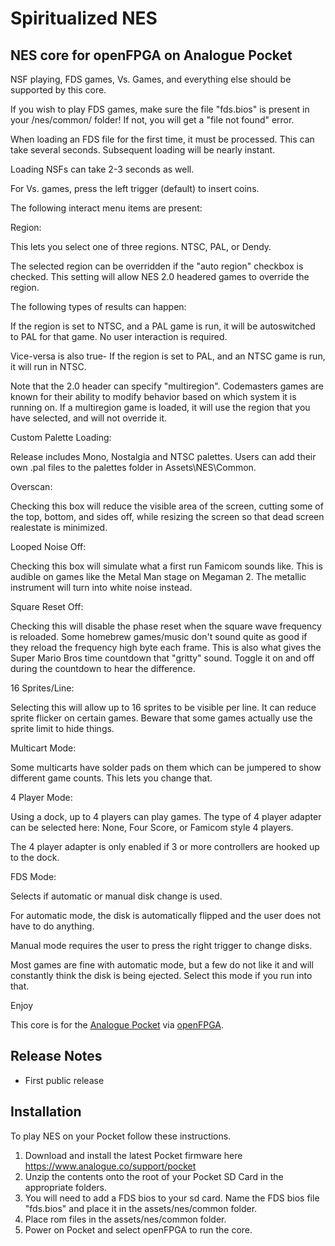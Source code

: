 # Spiritualized NES
NES core for openFPGA on Analogue Pocket
-

NSF playing, FDS games, Vs. Games, and everything else should be supported by this core.

If you wish to play FDS games, make sure the file "fds.bios" is present in your
/nes/common/ folder!  If not, you will get a "file not found" error. 

When loading an FDS file for the first time, it must be processed.  This can
take several seconds. Subsequent loading will be nearly instant.

Loading NSFs can take 2-3 seconds as well.

For Vs. games, press the left trigger (default) to insert coins.

The following interact menu items are present:

Region:

This lets you select one of three regions.  NTSC, PAL, or Dendy.  

The selected region can be overridden if the "auto region"
checkbox is checked.  This setting will allow NES 2.0 headered
games to override the region.

The following types of results can happen:

If the region is set to NTSC, and a PAL game is run, it will be
autoswitched to PAL for that game.  No user interaction is required.

Vice-versa is also true- If the region is set to PAL, and an NTSC
game is run, it will run in NTSC.

Note that the 2.0 header can specify "multiregion".  Codemasters
games are known for their ability to modify behavior based on which system
it is running on.  If a multiregion game is loaded, it will use the
region that you have selected, and will not override it.  

Custom Palette Loading:

Release includes Mono, Nostalgia and NTSC palettes.
Users can add their own .pal files to the palettes folder in Assets\NES\Common.

Overscan:

Checking this box will reduce the visible area of the screen, cutting
some of the top, bottom, and sides off, while resizing the screen so that
dead screen realestate is minimized.

Looped Noise Off:

Checking this box will simulate what a first run Famicom sounds like.
This is audible on games like the Metal Man stage on Megaman 2.  The
metallic instrument will turn into white noise instead.

Square Reset Off:

Checking this will disable the phase reset when the square wave
frequency is reloaded.  Some homebrew games/music don't sound quite as
good if they reload the frequency high byte each frame.  This is also
what gives the Super Mario Bros time countdown that "gritty" sound.
Toggle it on and off during the countdown to hear the difference.

16 Sprites/Line:

Selecting this will allow up to 16 sprites to be visible per line.
It can reduce sprite flicker on certain games.  Beware that some games
actually use the sprite limit to hide things. 

Multicart Mode:

Some multicarts have solder pads on them which can be jumpered to show
different game counts.  This lets you change that.

4 Player Mode:

Using a dock, up to 4 players can play games.  The type of 4 player adapter
can be selected here:  None, Four Score, or Famicom style 4 players.

The 4 player adapter is only enabled if 3 or more controllers are
hooked up to the dock.

FDS Mode:

Selects if automatic or manual disk change is used.

For automatic mode, the disk is automatically flipped and the user does
not have to do anything.

Manual mode requires the user to press the right trigger to change disks.

Most games are fine with automatic mode, but a few do not like it and 
will constantly think the disk is being ejected.  Select this mode if
you run into that.

Enjoy

This core is for the [Analogue Pocket](https://www.analogue.co/pocket) via [openFPGA](https://www.analogue.co/developer).

## Release Notes

* First public release

## Installation
To play NES on your Pocket follow these instructions. 
1. Download and install the latest Pocket firmware here https://www.analogue.co/support/pocket
2. Unzip the contents onto the root of your Pocket SD Card in the appropriate folders. 
3. You will need to add a FDS bios to your sd card. Name the FDS bios file "fds.bios" and place it in the assets/nes/common folder.
4. Place rom files in the assets/nes/common folder.
5. Power on Pocket and select openFPGA to run the core.
